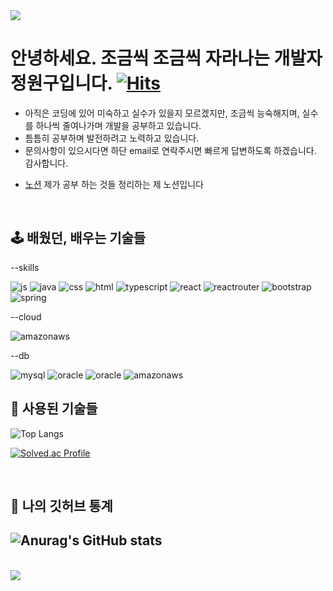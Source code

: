 <img src="https://capsule-render.vercel.app/api?type=waving&color=BDBDC8&height=300&section=header&text=System.out.println(''Hello%20World!!'')&fontSize=40&fontColor=564E7E&fontAlignY=40" />
  
# 안녕하세요. 조금씩 조금씩 자라나는 개발자 정원구입니다. [![Hits](https://hits.seeyoufarm.com/api/count/incr/badge.svg?url=https%3A%2F%2Fgithub.com%2Fjo9uu&count_bg=%23BDC83D&title_bg=%23564E7E&icon=jameson.svg&icon_color=%23E7E7E7&title=%EB%B0%A9%EB%AC%B8%EC%9E%90+%EC%88%98&edge_flat=false)](https://hits.seeyoufarm.com)
- 아직은 코딩에 있어 미숙하고 실수가 있을지 모르겠지만, 조금씩 능숙해지며, 실수를 하나씩 줄여나가며 개발을 공부하고 있습니다.<br/>
- 틈틈히 공부하며 발전하려고 노력하고 있습니다.<br/>
- 문의사항이 있으시다면 하단 email로 연락주시면 빠르게 답변하도록 하겠습니다. 감사합니다.<br/>
* [노션](https://www.notion.so/ed6b9cc47a9d42ba8a7ae0e19579d308) 제가 공부 하는 것들 정리하는 제 노션입니다
<br/>  


🕹️ 배웠던, 배우는 기술들
----------------------------------------------------------------------------------------------------------------------------------------------------

--skills  

![js](https://img.shields.io/badge/JavaScript-F7DF1E?style=for-the-badge&logo=JavaScript&logoColor=white)
![java](https://img.shields.io/badge/Java-ED8B00?style=for-the-badge&logo=openjdk&logoColor=white)
![css](https://img.shields.io/badge/CSS-239120?&style=for-the-badge&logo=css3&logoColor=white)
![html](https://img.shields.io/badge/HTML-239120?style=for-the-badge&logo=html5&logoColor=white)
![typescript](https://img.shields.io/badge/TypeScript-007ACC?style=for-the-badge&logo=typescript&logoColor=white)
![react](	https://img.shields.io/badge/React-20232A?style=for-the-badge&logo=react&logoColor=61DAFB)
![reactrouter](https://img.shields.io/badge/React_Router-CA4245?style=for-the-badge&logo=react-router&logoColor=white)
![bootstrap](https://img.shields.io/badge/Bootstrap-563D7C?style=for-the-badge&logo=bootstrap&logoColor=white)
![spring](https://img.shields.io/badge/Spring-6DB33F?style=for-the-badge&logo=spring&logoColor=white)

--cloud  

![amazonaws](https://img.shields.io/badge/Amazon_AWS-FF9900?style=for-the-badge&logo=amazonaws&logoColor=white)

--db  

![mysql](https://img.shields.io/badge/MySQL-005C84?style=for-the-badge&logo=mysql&logoColor=white)
![oracle](https://img.shields.io/badge/Oracle-F80000?style=for-the-badge&logo=Oracle&logoColor=white)
![oracle](https://img.shields.io/badge/DBeaver-382923?style=for-the-badge&logo=DBeaver&logoColor=white)
![amazonaws](https://img.shields.io/badge/HeidiSQL-239120?style=for-the-badge&logo=heidisql&logoColor=white)
<br/>  

📝 사용된 기술들
----------------------------------------------------------------------------------------------------------------------------------------------------
![Top Langs](https://github-readme-stats.vercel.app/api/top-langs/?username=JO9uu&layout=pie)  

[![Solved.ac Profile](http://mazassumnida.wtf/api/v2/generate_badge?boj=sardia)](https://solved.ac/sardia/)

<br/>  

🎫 나의 깃허브 통계
----------------------------------------------------------------------------------------------------------------------------------------------------
![Anurag's GitHub stats](https://github-readme-stats.vercel.app/api?username=JO9uu&show_icons=true&theme=②default)
----------------------------------------------------------------------------------------------------------------------------------------------------

<br/>  

<!--
**JO9uu/JO9uu** is a ✨ _special_ ✨ repository because its `README.md` (this file) appears on your GitHub profile.

Here are some ideas to get you started:

- 🔭 I’m currently working on ...
- 🌱 I’m currently learning ...
- 👯 I’m looking to collaborate on ...
- 🤔 I’m looking for help with ...
- 💬 Ask me about ...
- 📫 How to reach me: ...
- 😄 Pronouns: ...
- ⚡ Fun fact: ...
-->

<img src="https://capsule-render.vercel.app/api?type=waving&color=BDBDC8&height=300&section=footer&text=Email:%20sardia0923@gmail.com&fontSize=20&fontColor=564E7E&fontAlignY=60" />

